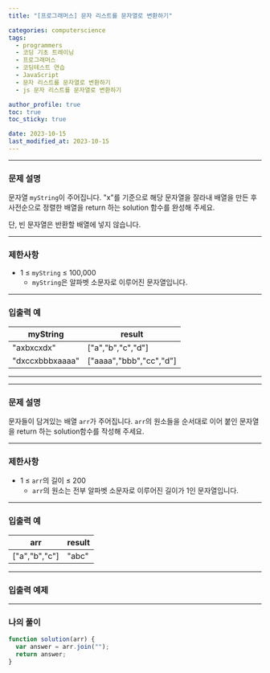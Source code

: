```yaml
---
title: "[프로그래머스] 문자 리스트를 문자열로 변환하기"

categories: computerscience
tags:
  - programmers
  - 코딩 기초 트레이닝
  - 프로그래머스
  - 코딩테스트 연습
  - JavaScript
  - 문자 리스트를 문자열로 변환하기
  - js 문자 리스트를 문자열로 변환하기

author_profile: true
toc: true
toc_sticky: true

date: 2023-10-15
last_modified_at: 2023-10-15
---
```


---

### 문제 설명

문자열 `myString`이 주어집니다. "x"를 기준으로 해당 문자열을 잘라내 배열을 만든 후 사전순으로 정렬한 배열을 return 하는 solution 함수를 완성해 주세요.

단, 빈 문자열은 반환할 배열에 넣지 않습니다.

---

### 제한사항

- 1 ≤ `myString` ≤ 100,000
  - `myString`은 알파벳 소문자로 이루어진 문자열입니다.

---

### 입출력 예

| myString        | result                  |
| --------------- | ----------------------- |
| "axbxcxdx"      | ["a","b","c","d"]       |
| "dxccxbbbxaaaa" | ["aaaa","bbb","cc","d"] |

---

---

### 문제 설명

문자들이 담겨있는 배열 `arr`가 주어집니다. `arr`의 원소들을 순서대로 이어 붙인 문자열을 return 하는 solution함수를 작성해 주세요.

---

### 제한사항

- 1 ≤ `arr`의 길이 ≤ 200
  - `arr`의 원소는 전부 알파벳 소문자로 이루어진 길이가 1인 문자열입니다.

---

### 입출력 예

| arr           | result |
| ------------- | ------ |
| ["a","b","c"] | "abc"  |

---

### 입출력 예제

---

### 나의 풀이

```jsx
function solution(arr) {
  var answer = arr.join("");
  return answer;
}
```
